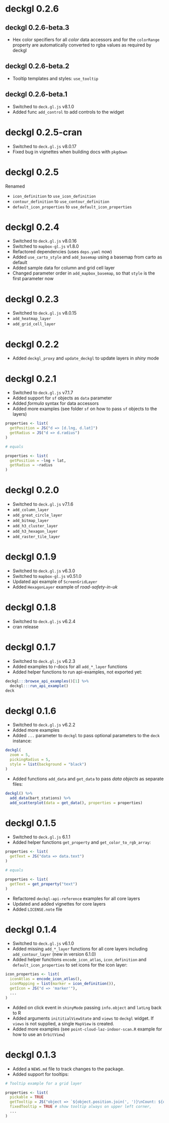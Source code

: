 # deckgl 0.2.6

## deckgl 0.2.6-beta.3

* Hex color specifiers for all _color_ data accessors and for the `colorRange` property
are automatically converted to rgba values as required by deckgl

## deckgl 0.2.6-beta.2

* Tooltip templates and styles: `use_tooltip`

## deckgl 0.2.6-beta.1

* Switched to `deck.gl.js` v8.1.0
* Added func `add_control` to add controls to the widget

# deckgl 0.2.5-cran

* Switched to `deck.gl.js` v8.0.17
* Fixed bug in vignettes when building docs with `pkgdown`

# deckgl 0.2.5

Renamed

* `icon_definition` to `use_icon_definition`
* `contour_definition` to `use_contour_definition`
* `default_icon_properties` to `use_default_icon_properties`

# deckgl 0.2.4

* Switched to `deck.gl.js` v8.0.16
* Switched to `mapbox-gl.js` v1.8.0
* Refactored dependencies (uses `deps.yaml` now)
* Added `use_carto_style` and `add_basemap` using a basemap from carto as default
* Added sample data for column and grid cell layer
* Changed parameter order in `add_mapbox_basemap`, so that `style` is the first parameter now

# deckgl 0.2.3

* Switched to `deck.gl.js` v8.0.15
* `add_heatmap_layer`
* `add_grid_cell_layer`

# deckgl 0.2.2

* Added `deckgl_proxy` and `update_deckgl` to update layers in _shiny_ mode

# deckgl 0.2.1

* Switched to `deck.gl.js` v7.1.7
* Added support for `sf` objects as `data` parameter
* Added _formula_ syntax for data accessors
* Added more examples (see  folder `sf` on how to pass `sf` objects to the layers)

```r
properties <- list(
  getPosition = JS("d => [d.lng, d.lat]")
  getRadius = JS("d => d.radius")
)

# equals

properties <- list(
  getPosition = ~lng + lat,
  getRadius = ~radius
)
```

# deckgl 0.2.0

* Switched to `deck.gl.js` v7.1.6
* `add_column_layer`
* `add_great_circle_layer`
* `add_bitmap_layer`
* `add_h3_cluster_layer`
* `add_h3_hexagon_layer`
* `add_raster_tile_layer`

# deckgl 0.1.9

* Switched to `deck.gl.js` v6.3.0
* Switched to `mapbox-gl.js` v0.51.0
* Updated api example of `ScreenGridLayer`
* Added `HexagonLayer` example of _road-safety-in-uk_

# deckgl 0.1.8

* Switched to `deck.gl.js` v6.2.4
* cran release

# deckgl 0.1.7

* Switched to `deck.gl.js` v6.2.3
* Added examples to r-docs for all `add_*_layer` functions
* Added helper functions to run api-examples, not exported yet:

```r
deckgl:::browse_api_examples()[1] %>%
  deckgl:::run_api_example()
deck
```

# deckgl 0.1.6

* Switched to `deck.gl.js` v6.2.2
* Added more examples
* Added `...` parameter to `deckgl` to pass optional parameters to the `deck` instance:

```r
deckgl(
  zoom = 5,
  pickingRadius = 5,
  style = list(background = "black")
)
```

* Added functions `add_data` and `get_data` to pass _data objects_ as separate files:

```r
deckgl() %>%
  add_data(bart_stations) %>%
  add_scatterplot(data = get_data(), properties = properties)
```

# deckgl 0.1.5

* Switched to `deck.gl.js` 6.1.1
* Added helper functions `get_property` and `get_color_to_rgb_array`:

```r
properties <- list(
  getText = JS("data => data.text")
)

# equals

properties <- list(
  getText = get_property("text")
)
```

* Refactored `deckgl-api-reference` examples for all core layers
* Updated and added vignettes for core layers
* Added `LICENSE.note` file

# deckgl 0.1.4

* Switched to `deck.gl.js` v6.1.0
* Added missing `add_*_layer` functions for all core layers including `add_contour_layer` (new in version 6.1.0)
* Added helper functions `encode_icon_atlas`, `icon_definition` and `default_icon_properties` to set icons for the icon layer:

```r
icon_properties <- list(
  iconAtlas = encode_icon_atlas(),
  iconMapping = list(marker = icon_definition()),
  getIcon = JS("d => 'marker'"),
  ...
)
```

* Added on click event in `shinyMode` passing `info.object` and `latLng` back to R
* Added arguments `inititialViewState` and `views` to `deckgl` widget. If `views` is not supplied, a single `MapView` is created.
* Added more examples (see `point-cloud-laz-indoor-scan.R` example for how to use an `OrbitView`)

# deckgl 0.1.3

* Added a `NEWS.md` file to track changes to the package.
* Added support for tooltips:

```r
# Tooltip example for a grid layer

properties <- list(
  pickable = TRUE
  getTooltip = JS("object => `${object.position.join(', ')}\nCount: ${object.count}`")
  fixedTooltip = TRUE # show tooltip always on upper left corner,
  ...
)
```
